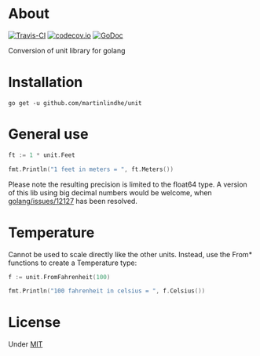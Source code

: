 # About

[![Travis-CI](https://api.travis-ci.org/martinlindhe/unit.svg)](https://travis-ci.org/martinlindhe/unit)
[![codecov.io](https://codecov.io/github/martinlindhe/unit/coverage.svg?branch=master)](https://codecov.io/github/martinlindhe/unit?branch=master)
[![GoDoc](https://godoc.org/github.com/martinlindhe/unit?status.svg)](https://godoc.org/github.com/martinlindhe/unit)

Conversion of unit library for golang


# Installation

```
go get -u github.com/martinlindhe/unit
```


# General use

```go
ft := 1 * unit.Feet

fmt.Println("1 feet in meters = ", ft.Meters())
```

Please note the resulting precision is limited to the float64 type. A version of this lib using big decimal
numbers would be welcome, when [golang/issues/12127](https://github.com/golang/go/issues/12127) has been resolved.


# Temperature

Cannot be used to scale directly like the other units.
Instead, use the From* functions to create a Temperature type:

```go
f := unit.FromFahrenheit(100)

fmt.Println("100 fahrenheit in celsius = ", f.Celsius())
```


# License

Under [MIT](LICENSE)
